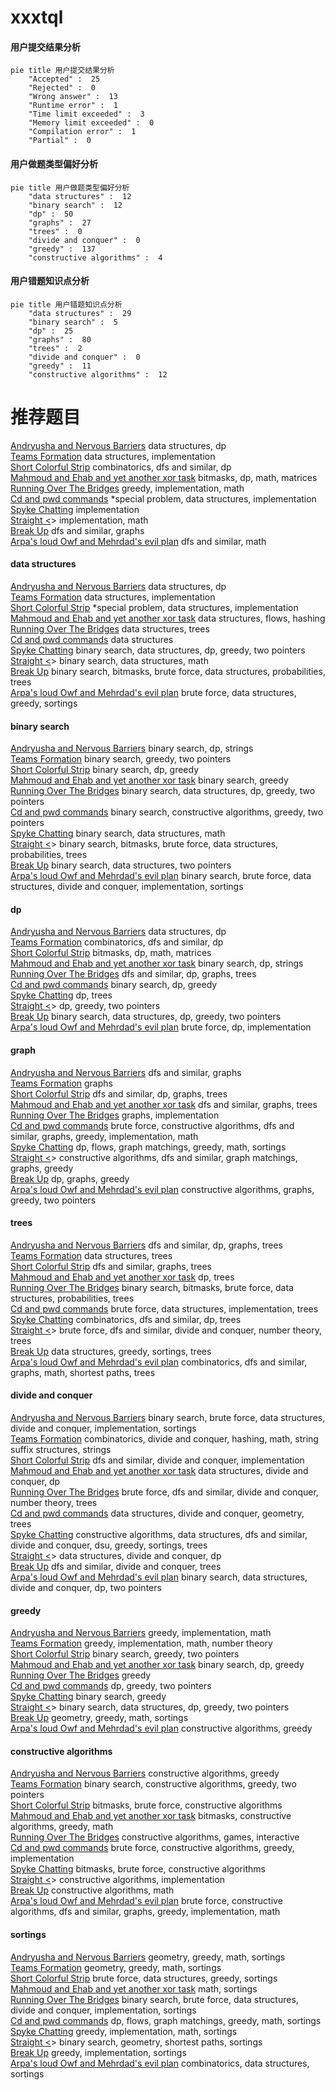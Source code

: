 # xxxtql
<!-- tabs:start -->
#### **用户提交结果分析**

```mermaid
pie title 用户提交结果分析
    "Accepted" :  25
    "Rejected" :  0
    "Wrong answer" :  13
    "Runtime error" :  1
    "Time limit exceeded" :  3
    "Memory limit exceeded" :  0
    "Compilation error" :  1
    "Partial" :  0
```
#### **用户做题类型偏好分析**

```mermaid
pie title 用户做题类型偏好分析
    "data structures" :  12
    "binary search" :  12
    "dp" :  50
    "graphs" :  27
    "trees" :  0
    "divide and conquer" :  0
    "greedy" :  137
    "constructive algorithms" :  4
```
#### **用户错题知识点分析**

```mermaid
pie title 用户错题知识点分析
    "data structures" :  29
    "binary search" :  5
    "dp" :  25
    "graphs" :  80
    "trees" :  2
    "divide and conquer" :  0
    "greedy" :  11
    "constructive algorithms" :  12
```
<!-- tabs:end -->
# 推荐题目
[Andryusha and Nervous Barriers](https://codeforces.com/contest/781/problem/E)		data structures,
                        dp		  
[Teams Formation](http://codeforces.com/problemset/problem/878/B)		data structures,
                        implementation		  
[Short Colorful Strip](http://codeforces.com/problemset/problem/1178/F1)		combinatorics,
                        dfs and similar,
                        dp		  
[Mahmoud and Ehab and yet another xor task](http://codeforces.com/problemset/problem/959/F)		bitmasks,
                        dp,
                        math,
                        matrices		  
[Running Over The Bridges](http://codeforces.com/problemset/problem/730/D)		greedy,
                        implementation,
                        math		  
[Cd and pwd commands](http://codeforces.com/problemset/problem/158/C)		*special problem,
                        data structures,
                        implementation		  
[Spyke Chatting](http://codeforces.com/problemset/problem/413/B)		implementation		  
[Straight <<A>>](http://codeforces.com/problemset/problem/810/A)		implementation,
                        math		  
[Break Up](http://codeforces.com/problemset/problem/700/C)		dfs and similar,
                        graphs		  
[Arpa's loud Owf and Mehrdad's evil plan](http://codeforces.com/problemset/problem/741/A)		dfs and similar,
                        math		  
<!-- tabs:start -->
#### **data structures**
[Andryusha and Nervous Barriers](https://codeforces.com/contest/781/problem/E)		data structures,
                        dp		  
[Teams Formation](http://codeforces.com/problemset/problem/878/B)		data structures,
                        implementation		  
[Short Colorful Strip](http://codeforces.com/problemset/problem/158/C)		*special problem,
                        data structures,
                        implementation		  
[Mahmoud and Ehab and yet another xor task](http://codeforces.com/problemset/problem/877/F)		data structures,
                        flows,
                        hashing		  
[Running Over The Bridges](http://codeforces.com/problemset/problem/1076/E)		data structures,
                        trees		  
[Cd and pwd commands](http://codeforces.com/problemset/problem/1322/E)		data structures		  
[Spyke Chatting](http://codeforces.com/problemset/problem/1492/C)		binary search,
                        data structures,
                        dp,
                        greedy,
                        two pointers		  
[Straight <<A>>](http://codeforces.com/problemset/problem/1490/G)		binary search,
                        data structures,
                        math		  
[Break Up](http://codeforces.com/problemset/problem/1479/D)		binary search,
                        bitmasks,
                        brute force,
                        data structures,
                        probabilities,
                        trees		  
[Arpa's loud Owf and Mehrdad's evil plan](http://codeforces.com/problemset/problem/1497/A)		brute force,
                        data structures,
                        greedy,
                        sortings		  
#### **binary search**
[Andryusha and Nervous Barriers](https://codeforces.com/contest/1315/problem/F)		binary search,
                        dp,
                        strings		  
[Teams Formation](http://codeforces.com/problemset/problem/609/D)		binary search,
                        greedy,
                        two pointers		  
[Short Colorful Strip](http://codeforces.com/problemset/problem/727/F)		binary search,
                        dp,
                        greedy		  
[Mahmoud and Ehab and yet another xor task](http://codeforces.com/problemset/problem/1168/A)		binary search,
                        greedy		  
[Running Over The Bridges](http://codeforces.com/problemset/problem/1492/C)		binary search,
                        data structures,
                        dp,
                        greedy,
                        two pointers		  
[Cd and pwd commands](http://codeforces.com/problemset/problem/1463/D)		binary search,
                        constructive algorithms,
                        greedy,
                        two pointers		  
[Spyke Chatting](http://codeforces.com/problemset/problem/1490/G)		binary search,
                        data structures,
                        math		  
[Straight <<A>>](http://codeforces.com/problemset/problem/1479/D)		binary search,
                        bitmasks,
                        brute force,
                        data structures,
                        probabilities,
                        trees		  
[Break Up](http://codeforces.com/problemset/problem/1436/E)		binary search,
                        data structures,
                        two pointers		  
[Arpa's loud Owf and Mehrdad's evil plan](http://codeforces.com/problemset/problem/1461/D)		binary search,
                        brute force,
                        data structures,
                        divide and conquer,
                        implementation,
                        sortings		  
#### **dp**
[Andryusha and Nervous Barriers](https://codeforces.com/contest/781/problem/E)		data structures,
                        dp		  
[Teams Formation](http://codeforces.com/problemset/problem/1178/F1)		combinatorics,
                        dfs and similar,
                        dp		  
[Short Colorful Strip](http://codeforces.com/problemset/problem/959/F)		bitmasks,
                        dp,
                        math,
                        matrices		  
[Mahmoud and Ehab and yet another xor task](https://codeforces.com/contest/1315/problem/F)		binary search,
                        dp,
                        strings		  
[Running Over The Bridges](http://codeforces.com/problemset/problem/743/D)		dfs and similar,
                        dp,
                        graphs,
                        trees		  
[Cd and pwd commands](http://codeforces.com/problemset/problem/727/F)		binary search,
                        dp,
                        greedy		  
[Spyke Chatting](http://codeforces.com/problemset/problem/1322/F)		dp,
                        trees		  
[Straight <<A>>](http://codeforces.com/problemset/problem/1343/C)		dp,
                        greedy,
                        two pointers		  
[Break Up](http://codeforces.com/problemset/problem/1492/C)		binary search,
                        data structures,
                        dp,
                        greedy,
                        two pointers		  
[Arpa's loud Owf and Mehrdad's evil plan](https://codeforces.com/contest/1457/problem/C)		brute force,
                        dp,
                        implementation		  
#### **graph**
[Andryusha and Nervous Barriers](http://codeforces.com/problemset/problem/700/C)		dfs and similar,
                        graphs		  
[Teams Formation](https://codeforces.com/contest/1162/problem/C)		graphs		  
[Short Colorful Strip](http://codeforces.com/problemset/problem/743/D)		dfs and similar,
                        dp,
                        graphs,
                        trees		  
[Mahmoud and Ehab and yet another xor task](http://codeforces.com/problemset/problem/1006/E)		dfs and similar,
                        graphs,
                        trees		  
[Running Over The Bridges](http://codeforces.com/problemset/problem/1428/B)		graphs,
                        implementation		  
[Cd and pwd commands](http://codeforces.com/problemset/problem/1487/C)		brute force,
                        constructive algorithms,
                        dfs and similar,
                        graphs,
                        greedy,
                        implementation,
                        math		  
[Spyke Chatting](http://codeforces.com/problemset/problem/1437/C)		dp,
                        flows,
                        graph matchings,
                        greedy,
                        math,
                        sortings		  
[Straight <<A>>](http://codeforces.com/problemset/problem/1470/D)		constructive algorithms,
                        dfs and similar,
                        graph matchings,
                        graphs,
                        greedy		  
[Break Up](http://codeforces.com/problemset/problem/1476/C)		dp,
                        graphs,
                        greedy		  
[Arpa's loud Owf and Mehrdad's evil plan](http://codeforces.com/problemset/problem/1304/D)		constructive algorithms,
                        graphs,
                        greedy,
                        two pointers		  
#### **trees**
[Andryusha and Nervous Barriers](http://codeforces.com/problemset/problem/743/D)		dfs and similar,
                        dp,
                        graphs,
                        trees		  
[Teams Formation](http://codeforces.com/problemset/problem/1076/E)		data structures,
                        trees		  
[Short Colorful Strip](http://codeforces.com/problemset/problem/1006/E)		dfs and similar,
                        graphs,
                        trees		  
[Mahmoud and Ehab and yet another xor task](http://codeforces.com/problemset/problem/1322/F)		dp,
                        trees		  
[Running Over The Bridges](http://codeforces.com/problemset/problem/1479/D)		binary search,
                        bitmasks,
                        brute force,
                        data structures,
                        probabilities,
                        trees		  
[Cd and pwd commands](http://codeforces.com/problemset/problem/1511/C)		brute force,
                        data structures,
                        implementation,
                        trees		  
[Spyke Chatting](http://codeforces.com/problemset/problem/1499/F)		combinatorics,
                        dfs and similar,
                        dp,
                        trees		  
[Straight <<A>>](http://codeforces.com/problemset/problem/1491/E)		brute force,
                        dfs and similar,
                        divide and conquer,
                        number theory,
                        trees		  
[Break Up](http://codeforces.com/problemset/problem/1466/D)		data structures,
                        greedy,
                        sortings,
                        trees		  
[Arpa's loud Owf and Mehrdad's evil plan](http://codeforces.com/problemset/problem/1495/D)		combinatorics,
                        dfs and similar,
                        graphs,
                        math,
                        shortest paths,
                        trees		  
#### **divide and conquer**
[Andryusha and Nervous Barriers](http://codeforces.com/problemset/problem/1461/D)		binary search,
                        brute force,
                        data structures,
                        divide and conquer,
                        implementation,
                        sortings		  
[Teams Formation](http://codeforces.com/problemset/problem/1466/G)		combinatorics,
                        divide and conquer,
                        hashing,
                        math,
                        string suffix structures,
                        strings		  
[Short Colorful Strip](http://codeforces.com/problemset/problem/1490/D)		dfs and similar,
                        divide and conquer,
                        implementation		  
[Mahmoud and Ehab and yet another xor task](https://codeforces.com/contest/1483/problem/C)		data structures,
                        divide and conquer,
                        dp		  
[Running Over The Bridges](http://codeforces.com/problemset/problem/1491/E)		brute force,
                        dfs and similar,
                        divide and conquer,
                        number theory,
                        trees		  
[Cd and pwd commands](http://codeforces.com/problemset/problem/1303/G)		data structures,
                        divide and conquer,
                        geometry,
                        trees		  
[Spyke Chatting](http://codeforces.com/problemset/problem/1494/D)		constructive algorithms,
                        data structures,
                        dfs and similar,
                        divide and conquer,
                        dsu,
                        greedy,
                        sortings,
                        trees		  
[Straight <<A>>](http://codeforces.com/problemset/problem/1482/E)		data structures,
                        divide and conquer,
                        dp		  
[Break Up](http://codeforces.com/problemset/problem/566/C)		dfs and similar,
                        divide and conquer,
                        trees		  
[Arpa's loud Owf and Mehrdad's evil plan](http://codeforces.com/problemset/problem/1428/F)		binary search,
                        data structures,
                        divide and conquer,
                        dp,
                        two pointers		  
#### **greedy**
[Andryusha and Nervous Barriers](http://codeforces.com/problemset/problem/730/D)		greedy,
                        implementation,
                        math		  
[Teams Formation](http://codeforces.com/problemset/problem/749/A)		greedy,
                        implementation,
                        math,
                        number theory		  
[Short Colorful Strip](http://codeforces.com/problemset/problem/609/D)		binary search,
                        greedy,
                        two pointers		  
[Mahmoud and Ehab and yet another xor task](http://codeforces.com/problemset/problem/727/F)		binary search,
                        dp,
                        greedy		  
[Running Over The Bridges](http://codeforces.com/problemset/problem/835/B)		greedy		  
[Cd and pwd commands](http://codeforces.com/problemset/problem/1343/C)		dp,
                        greedy,
                        two pointers		  
[Spyke Chatting](http://codeforces.com/problemset/problem/1168/A)		binary search,
                        greedy		  
[Straight <<A>>](http://codeforces.com/problemset/problem/1492/C)		binary search,
                        data structures,
                        dp,
                        greedy,
                        two pointers		  
[Break Up](https://codeforces.com/contest/1496/problem/C)		geometry,
                        greedy,
                        math,
                        sortings		  
[Arpa's loud Owf and Mehrdad's evil plan](http://codeforces.com/problemset/problem/1493/A)		constructive algorithms,
                        greedy		  
#### **constructive algorithms**
[Andryusha and Nervous Barriers](http://codeforces.com/problemset/problem/1493/A)		constructive algorithms,
                        greedy		  
[Teams Formation](http://codeforces.com/problemset/problem/1463/D)		binary search,
                        constructive algorithms,
                        greedy,
                        two pointers		  
[Short Colorful Strip](https://codeforces.com/contest/1456/problem/B)		bitmasks,
                        brute force,
                        constructive algorithms		  
[Mahmoud and Ehab and yet another xor task](http://codeforces.com/problemset/problem/1492/D)		bitmasks,
                        constructive algorithms,
                        greedy,
                        math		  
[Running Over The Bridges](https://codeforces.com/contest/1504/problem/D)		constructive algorithms,
                        games,
                        interactive		  
[Cd and pwd commands](https://codeforces.com/contest/1483/problem/A)		brute force,
                        constructive algorithms,
                        greedy,
                        implementation		  
[Spyke Chatting](https://codeforces.com/contest/1457/problem/D)		bitmasks,
                        brute force,
                        constructive algorithms		  
[Straight <<A>>](http://codeforces.com/problemset/problem/1513/A)		constructive algorithms,
                        implementation		  
[Break Up](http://codeforces.com/problemset/problem/1473/C)		constructive algorithms,
                        math		  
[Arpa's loud Owf and Mehrdad's evil plan](http://codeforces.com/problemset/problem/1487/C)		brute force,
                        constructive algorithms,
                        dfs and similar,
                        graphs,
                        greedy,
                        implementation,
                        math		  
#### **sortings**
[Andryusha and Nervous Barriers](https://codeforces.com/contest/1496/problem/C)		geometry,
                        greedy,
                        math,
                        sortings		  
[Teams Formation](http://codeforces.com/problemset/problem/1495/A)		geometry,
                        greedy,
                        math,
                        sortings		  
[Short Colorful Strip](http://codeforces.com/problemset/problem/1497/A)		brute force,
                        data structures,
                        greedy,
                        sortings		  
[Mahmoud and Ehab and yet another xor task](http://codeforces.com/problemset/problem/1427/A)		math,
                        sortings		  
[Running Over The Bridges](http://codeforces.com/problemset/problem/1461/D)		binary search,
                        brute force,
                        data structures,
                        divide and conquer,
                        implementation,
                        sortings		  
[Cd and pwd commands](http://codeforces.com/problemset/problem/1437/C)		dp,
                        flows,
                        graph matchings,
                        greedy,
                        math,
                        sortings		  
[Spyke Chatting](http://codeforces.com/problemset/problem/1473/A)		greedy,
                        implementation,
                        math,
                        sortings		  
[Straight <<A>>](http://codeforces.com/problemset/problem/1486/B)		binary search,
                        geometry,
                        shortest paths,
                        sortings		  
[Break Up](http://codeforces.com/problemset/problem/1480/B)		greedy,
                        implementation,
                        sortings		  
[Arpa's loud Owf and Mehrdad's evil plan](http://codeforces.com/problemset/problem/1420/D)		combinatorics,
                        data structures,
                        sortings		  
<!-- tabs:end -->
